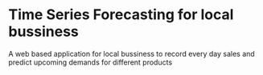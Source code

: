 # Time Series Forecasting for local bussiness

A web based application for local bussiness to record every day sales and predict upcoming demands for different products